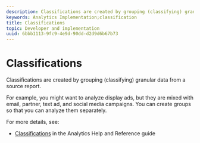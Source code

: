 ```yaml
---
description: Classifications are created by grouping (classifying) granular data from a source report.
keywords: Analytics Implementation;classification
title: Classifications
topic: Developer and implementation
uuid: 6bbb1113-9fc9-4e9d-90dd-d2d9d6b67b73
---
```


# Classifications

Classifications are created by grouping (classifying) granular data from a source report.

For example, you might want to analyze display ads, but they are mixed with email, partner, text ad, and social media campaigns. You can create groups so that you can analyze them separately.

For more details, see:

* [Classifications](https://marketing.adobe.com/resources/help/en_US/reference/classifications.html) in the Analytics Help and Reference guide

